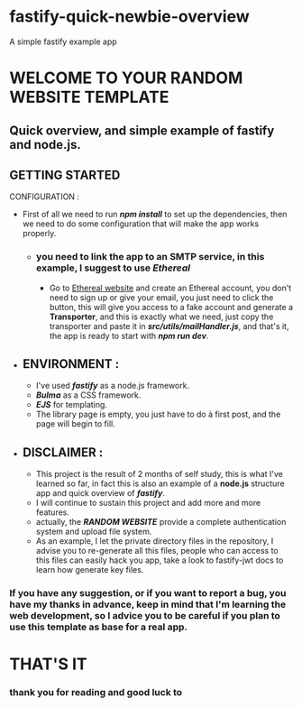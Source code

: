 # fastify-quick-newbie-overview
A simple fastify example app
   # WELCOME TO YOUR RANDOM WEBSITE TEMPLATE 
   ## Quick overview, and simple example of fastify and node.js.
   
## GETTING STARTED 
CONFIGURATION :
+ First of all we need to run ***npm install*** to set up the dependencies, then we need to do some configuration that will make the app works properly.
    + ### you need to link the app to an SMTP service, in this example, I suggest to use ***Ethereal***
        + Go to [Ethereal website](https://ethereal.email/) and create an Ethereal account, you don't need to sign up or give your email, you just need to click the      button, this will give you access to a fake account and generate a **Transporter**, and this is exactly what we need, just copy the transporter and paste it in ***src/utils/mailHandler.js***, and that's it, the app is ready to start with ***npm run dev***.
      


- ## ENVIRONMENT :
    -  I've used ***fastify*** as a node.js framework.
    - ***Bulma*** as a CSS framework.
    - ***EJS*** for templating.
    - The library page is empty, you just have to do à first post, and the page will begin to fill.

- ## DISCLAIMER :
    - This project is the result of 2 months of self study, this is what I've learned so far, in fact this is also an example of a **node.js** structure app and quick overview of ***fastify***.
    - I will continue to sustain this project and add more and more features.
    - actually, the ***RANDOM WEBSITE*** provide a complete authentication system and upload file system.
    - As an example, I let the private directory files in the repository, I advise you to re-generate all this files, people who can access to this files can easily hack you app, take a look to fastify-jwt docs to learn how generate key files.

### If you have any suggestion, or if you want to report a bug, you have my thanks in advance,  keep in mind that I'm learning the web development, so I advice you to be careful if you plan to use this template as base for a real app.

# THAT'S IT 
### thank you for reading and good luck to 
